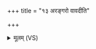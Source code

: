 +++
title = "१३ अरङ्गरो वावदीति"

+++
<details><summary>मूलम् (VS)</summary>

अ॑रंग॒रो वा॑वदीति त्रे॒धा ब॒द्धो व॑र॒त्रया॑। इरा॑मह॒ प्रशं॑स॒त्यनि॑रा॒मप॑ सेधति ॥
</details>